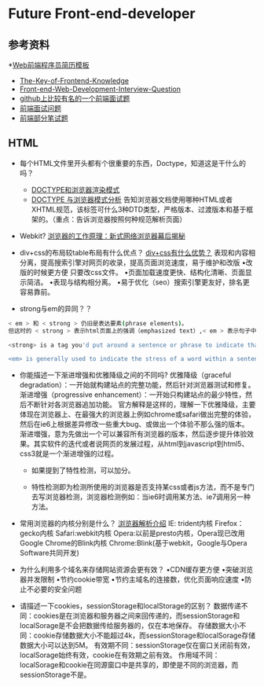 # Future Front-end-developer

## 参考资料

*[Web前端程序员简历模板](https://github.com/geekcompany/ResumeSample/blob/master/web.md)
* [The-Key-of-Frontend-Knowledge](https://leohxj.gitbooks.io/front-end-database/content/interview/index.html)
* [Front-end-Web-Development-Interview-Question](https://github.com/paddingme/Front-end-Web-Development-Interview-Question)
* [github上比较有名的一个前端面试题](http://www.cnblogs.com/bugluo/archive/2012/11/09/2762423.html)
* [前端面试问题](http://handyxuefeng.blog.163.com/blog/static/454521722013111714040259/)
* [前端部分笔试题](http://www.w3cfuns.com/notes/12560/f61c951c84ef79c432f6d91fd6aa9314:storey-2.html)

## HTML

* 每个HTML文件里开头都有个很重要的东西，Doctype，知道这是干什么的吗？
  - [DOCTYPE和浏览器渲染模式](https://github.com/iamjoel/front-end-note/blob/master/detail/html/quirks-mode-and-standards-mode.md)
  - [DOCTYPE 与浏览器模式分析](http://w3help.org/zh-cn/casestudies/002)
  告知浏览器文档使用哪种HTML或者XHTML规范，该标签可什么3种DTD类型，严格版本、过渡版本和基于框架的。（重点：告诉浏览器按照何种规范解析页面）

* Webkit?
[浏览器的工作原理：新式网络浏览器幕后揭秘](http://www.html5rocks.com/zh/tutorials/internals/howbrowserswork/)

* div+css的布局较table布局有什么优点？
[div+css有什么优势？](http://www.qietu.com/div-css-advantage/)
表现和内容相分离，提高搜索引擎对网页的收录，提高页面浏览速度，易于维护和改版
•改版的时候更方便 只要改css文件。
•页面加载速度更快、结构化清晰、页面显示简洁。
•表现与结构相分离。
•易于优化（seo）搜索引擎更友好，排名更容易靠前。

* strong与em的异同？？
```sh
< em > 和 < strong > 仍旧是表达要素(phrase elements)。
但这时的 < strong > 表示html页面上的强调（emphasized text）,< em > 表示句子中的强调（即强调语义）

<strong> is a tag you'd put around a sentence or phrase to indicate that "this is more important than the surrounding text".

<em> is generally used to indicate the stress of a word within a sentence.
```
* 你能描述一下渐进增强和优雅降级之间的不同吗?
优雅降级（graceful degradation）：一开始就构建站点的完整功能，然后针对浏览器测试和修复。
渐进增强（progressive enhancement）：一开始只构建站点的最少特性，然后不断针对各浏览器追加功能。
官方解释是这样的，理解一下优雅降级，主要体现在浏览器上、在最强大的浏览器上例如chrome或safari做出完整的体验，然后在ie6上根据差异修改一些重大bug、或做出一个体验不那么强的版本。
渐进増强，意为先做出一个可以兼容所有浏览器的版本，然后逐步提升体验效果。其实软件的迭代或者说网页的发展过程，从html到javascript到html5、css3就是一个渐进增强的过程。

    - 如果提到了特性检测，可以加分。

    - 特性检测即为检测所使用的浏览器是否支持某css或者js方法，而不是专门去写浏览器检测，浏览器检测例如：当ie6时调用某方法、ie7调用另一种方法。

* 常用浏览器的内核分别是什么？
[浏览器解析介绍](https://leohxj.gitbooks.io/front-end-database/content/theory/browser-engine.html)
IE: trident内核
Firefox：gecko内核
Safari:webkit内核
Opera:以前是presto内核，Opera现已改用Google Chrome的Blink内核
Chrome:Blink(基于webkit，Google与Opera Software共同开发) 

* 为什么利用多个域名来存储网站资源会更有效？
•CDN缓存更方便 
•突破浏览器并发限制 
•节约cookie带宽 
•节约主域名的连接数，优化页面响应速度 
•防止不必要的安全问题

* 请描述一下cookies，sessionStorage和localStorage的区别？
数据传递不同：cookies是在浏览器和服务器之间来回传递的，而sessionStorage和localSorage是不会把数据传给服务器的，仅在本地保存。
存储数据大小不同：cookie存储数据大小不能超过4k，而sessionStorage和localSorage存储数据大小可以达到5M。
有效期不同：sessionStorage仅在窗口关闭前有效，localSorage始终有效，cookie在有效期之前有效。
作用域不同：localSorage和cookie在同源窗口中是共享的，即使是不同的浏览器，而sessionStorage不是。
